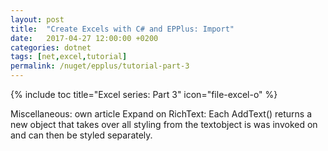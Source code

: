 ```yaml
---
layout: post
title:  "Create Excels with C# and EPPlus: Import"
date:   2017-04-27 12:00:00 +0200
categories: dotnet
tags: [net,excel,tutorial]
permalink: /nuget/epplus/tutorial-part-3
---
```


{% include toc title="Excel series: Part 3" icon="file-excel-o" %}



<!--more-->


Miscellaneous: own article
Expand on RichText:
Each AddText() returns a new object that takes over all styling from the textobject is was invoked on
and can then be styled separately.

